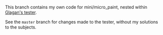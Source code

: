 This branch contains my own code for mini/micro_paint, nested within [Glagan's tester](https://github.com/Glagan/42-exam-rank-03).

See the `master` branch for changes made to the tester, without my solutions to the subjects.
